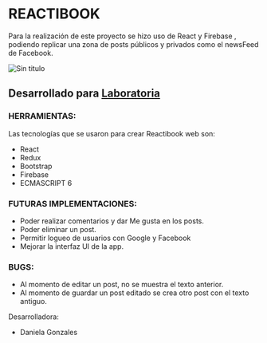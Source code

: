 # REACTIBOOK
Para la realización de este proyecto se hizo uso de React y Firebase , podiendo replicar una zona de posts públicos y privados como el newsFeed de Facebook.

![Sin titulo](https://user-images.githubusercontent.com/32286663/36440425-aaf9af6e-163d-11e8-984c-4f9584a6a8c7.png)

## Desarrollado para [Laboratoria](http://laboratoria.la) 

### HERRAMIENTAS:  
Las tecnologías que se usaron para crear Reactibook web son:
- React
- Redux
- Bootstrap
- Firebase
- ECMASCRIPT 6

### FUTURAS IMPLEMENTACIONES:
- Poder realizar comentarios y dar Me gusta en los posts.
- Poder eliminar un post.
- Permitir logueo de usuarios con Google y Facebook
- Mejorar la interfaz UI de la app. 

### BUGS:  
- Al momento de editar un post, no se muestra el texto anterior.
- Al momento de guardar un post editado se crea otro post con el texto antiguo.

Desarrolladora: 
- Daniela Gonzales
 
